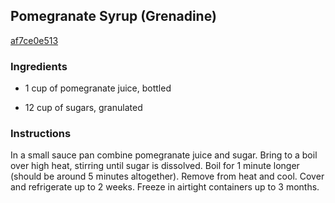 ## Pomegranate Syrup (Grenadine)

[af7ce0e513](http://www.food.com/recipe/pomegranate-syrup-grenadine-110452)

### Ingredients

 - 1 cup of pomegranate juice, bottled

 - 12 cup of sugars, granulated

### Instructions

In a small sauce pan combine pomegranate juice and sugar. Bring to a boil over high heat, stirring until sugar is dissolved. Boil for 1 minute longer (should be around 5 minutes altogether). Remove from heat and cool. Cover and refrigerate up to 2 weeks. Freeze in airtight containers up to 3 months.